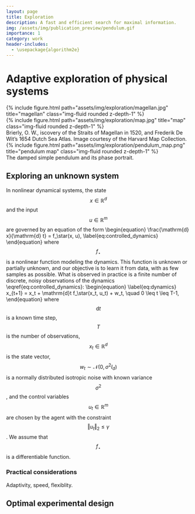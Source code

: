 ```yaml
---
layout: page
title: Exploration
description: A fast and efficient search for maximal information.
img: /assets/img/publication_preview/pendulum.gif
importance: 1
category: work
header-includes:
  - \usepackage{algorithm2e}
---
```


# Adaptive exploration of physical systems

<div class="row">
    <div class="col-sm mt-3 mt-md-0">
        {% include figure.html path="assets/img/exploration/magellan.jpg" title="magellan" class="img-fluid rounded z-depth-1" %}
    </div>
    <div class="col-sm mt-3 mt-md-0">
        {% include figure.html path="assets/img/exploration/map.jpg" title="map" class="img-fluid rounded z-depth-1" %}
    </div>
</div>
<div class="caption">
    Brierly, O. W., iscovery of the Straits of Magellan in 1520, and Frederik De Wit’s 1654 Dutch Sea Atlas. Image courtesy of the Harvard Map Collection.
</div>
<div class="row justify-content-sm-center">
    <div class="col-sm mt-3 mt-md-0">
        {% include figure.html path="assets/img/exploration/pendulum_map.png" title="pendulum map" class="img-fluid rounded z-depth-1" %}
    </div>
</div>
<div class="caption">
    The damped simple pendulum and its phase portrait.
</div>

## Exploring an unknown system


In nonlinear dynamical systems, the state $$x \in \mathbb{R}^d$$ and the input $$u \in \mathbb{R}^m$$ are governed by an equation of the form
\begin{equation}
        \frac{\mathrm{d} x}{\mathrm{d} t}  = f_\star(x, u),
    \label{eq:controlled_dynamics}
\end{equation}
where $$f_\star$$ is a nonlinear function modeling the dynamics. This function is unknown or partially unknown, and our objective is to learn it from data, with as few samples as possible.
What is observed in practice is a finite number of discrete, noisy observations of the dynamics \eqref{eq:controlled_dynamics}:
\begin{equation}
    \label{eq:dynamics}
    x_{t+1} = x_t + \mathrm{d}t f_\star(x_t, u_t) + w_t, \quad 0 \leq t \leq T-1,
\end{equation}
where  $$\mathrm{d} t$$ is a known time step, $$T$$ is the number of observations, $$x_t \in \mathbb{R}^{d}$$ is the state vector, $${w_t \sim \mathcal{N}(0, \sigma^2 I_d)}$$ is a normally distributed isotropic noise with known variance $$\sigma^2$$, and the control variables $$u_t \in \mathbb{R}^m$$ are chosen by the agent with the constraint $${\Vert u_t \Vert_2 \leq \gamma}$$. We assume that $$f_\star$$ is a differentiable function.

### Practical considerations

Adaptivity, speed, flexiblity.


## Optimal experimental design



